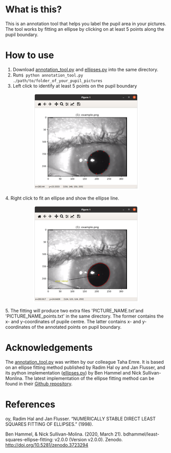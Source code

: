 # What is this?
This is an annotation tool that helps you label the pupil area in your pictures. The tool works by fitting an ellipse by clicking on at least 5 points along the pupil boundary.
 
# How to use
1. Download [annotation_tool.py](annotation_tool.py) and [ellipses.py](ellipses.py) into the same directory. 
2. Run`$ python annotation_tool.py ./path/to/folder_of_your_pupil_pictures`
3. Left click to identify at least 5 points on the pupil boundary
<p align="center"> 
<img width="330" height="302.5" src="click_at_least_5_points.png">
</p>
4. Right click to fit an ellipse and show the ellipse line.
<p align="center"> 
<img width="330" height="302.5" src="ellipse_fitted.png">
</p>
5. The fitting will produce two extra files 'PICTURE_NAME.txt'and 'PICTURE_NAME_points.txt' in the same directory. The former contains the x- and y-coordinates of pupile centre. The latter contains x- and y-coordinates of the annotated points on pupil boundary.
 

# Acknowledgements

The [annotation_tool.py](annotation_tool.py) was written by our colleague Taha Emre. It is based on an ellipse fitting method published by Radim Hal oy and Jan Flusser, and its python implementation ([ellipses.py](ellipses.py)) by Ben Hammel and Nick Sullivan-Monlina. The latest implementation of the ellipse fitting method can be found in their [Github repository](https://github.com/bdhammel/least-squares-ellipse-fitting/blob/master/ellipse.py).   


# References

oy, Radim Hal and Jan Flusser. “NUMERICALLY STABLE DIRECT LEAST SQUARES FITTING OF ELLIPSES.” (1998).

Ben Hammel, & Nick Sullivan-Molina. (2020, March 21). bdhammel/least-squares-ellipse-fitting: v2.0.0 (Version v2.0.0). Zenodo. http://doi.org/10.5281/zenodo.3723294

